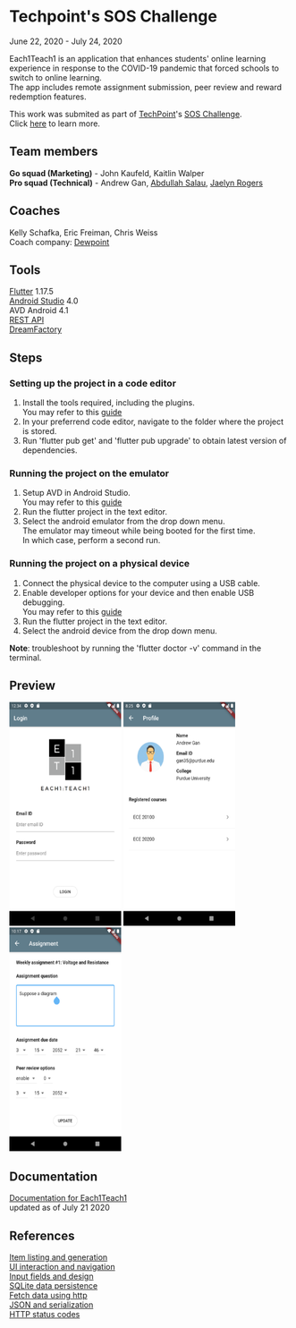 # Techpoint's SOS Challenge
June 22, 2020 - July 24, 2020  
  
Each1Teach1 is an application that enhances students' online learning experience in response to the COVID-19 pandemic that forced schools to switch to online learning.  
The app includes remote assignment submission, peer review and reward redemption features.  
  
This work was submited as part of [TechPoint](https://techpoint.org/)'s [SOS Challenge](https://techpoint.org/2020/05/techpointsoschallenge/).  
Click [here](https://devpost.com/software/sos-challenge) to learn more.

## Team members  
**Go squad (Marketing)** - John Kaufeld, Kaitlin Walper  
**Pro squad (Technical)** - Andrew Gan, [Abdullah Salau](https://github.com/abdullah-salau), [Jaelyn Rogers](https://github.com/jrogers230)  

## Coaches
Kelly Schafka, Eric Freiman, Chris Weiss  
Coach company: [Dewpoint](https://www.dewpoint.com/)  

## Tools
[Flutter](https://flutter.dev/docs) 1.17.5  
[Android Studio](https://developer.android.com/studio) 4.0  
AVD Android 4.1  
[REST API](https://restfulapi.net/)  
[DreamFactory](https://www.dreamfactory.com/)

## Steps
### Setting up the project in a code editor
1. Install the tools required, including the plugins.  
You may refer to this [guide](https://flutter.dev/docs/get-started/install)  
2. In your preferrend code editor, navigate to the folder where the project is stored.  
3. Run 'flutter pub get' and 'flutter pub upgrade' to obtain latest version of dependencies.  
### Running the project on the emulator 
1. Setup AVD in Android Studio.  
You may refer to this [guide](https://developer.android.com/studio/run/managing-avds)  
2. Run the flutter project in the text editor.
3. Select the android emulator from the drop down menu.  
The emulator may timeout while being booted for the first time.  
In which case, perform a second run.
### Running the project on a physical device
1. Connect the physical device to the computer using a USB cable.
2. Enable developer options for your device and then enable USB debugging.  
You may refer to this [guide](https://developer.android.com/studio/debug/dev-options)
3. Run the flutter project in the text editor.
4. Select the android device from the drop down menu.  
  
**Note**: troubleshoot by running the 'flutter doctor -v' command in the terminal.

## Preview
<kbd><img src="img/preview_login.png" width=200 height=400 /></kbd>
<kbd><img src="img/preview_profile.png" width=200 height=400 /></kbd>
<kbd><img src="img/preview_assignment.png" width=200 height=400 /></kbd>

## Documentation
[Documentation for Each1Teach1](https://andrew-gan.github.io/techpoint-sos)  
updated as of July 21 2020

## References
[Item listing and generation](https://codelabs.developers.google.com/codelabs/first-flutter-app-pt1)  
[UI interaction and navigation](https://codelabs.developers.google.com/codelabs/first-flutter-app-pt2)  
[Input fields and design](https://github.com/flutter-devs/flutter_profileview_demo)  
[SQLite data persistence](https://flutter.dev/docs/cookbook/persistence/sqlite)  
[Fetch data using http](https://flutter.dev/docs/cookbook/networking/fetch-data)  
[JSON and serialization](https://flutter.dev/docs/development/data-and-backend/json)  
[HTTP status codes](https://en.wikipedia.org/wiki/List_of_HTTP_status_codes#1xx_Informational_response)  
